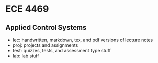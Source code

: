 
# ECE 4469
Applied Control Systems
----
- lec: handwritten, markdown, tex, and pdf versions of lecture notes
- proj: projects and assignments
- test: quizzes, tests, and assessment type stuff
- lab: lab stuff

